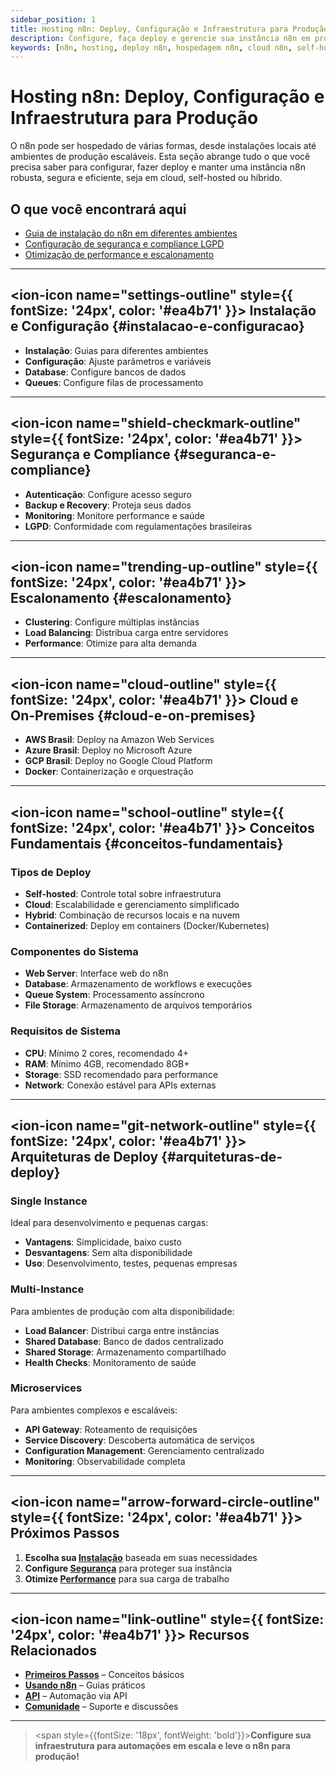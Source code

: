```yaml
---
sidebar_position: 1
title: Hosting n8n: Deploy, Configuração e Infraestrutura para Produção
description: Configure, faça deploy e gerencie sua instância n8n em produção, com guias para cloud, self-hosted, escalonamento, segurança e boas práticas.
keywords: [n8n, hosting, deploy n8n, hospedagem n8n, cloud n8n, self-hosted n8n, infraestrutura n8n, produção, configuração, escalonamento, boas práticas]
---
```


# Hosting n8n: Deploy, Configuração e Infraestrutura para Produção

O n8n pode ser hospedado de várias formas, desde instalações locais até ambientes de produção escaláveis. Esta seção abrange tudo o que você precisa saber para configurar, fazer deploy e manter uma instância n8n robusta, segura e eficiente, seja em cloud, self-hosted ou híbrido.

## O que você encontrará aqui

- [Guia de instalação do n8n em diferentes ambientes](./instalacao/)
- [Configuração de segurança e compliance LGPD](./seguranca/)
- [Otimização de performance e escalonamento](./escalonamento/)

---

## <ion-icon name="settings-outline" style={{ fontSize: '24px', color: '#ea4b71' }}></ion-icon> Instalação e Configuração {#instalacao-e-configuracao}

- **Instalação**: Guias para diferentes ambientes
- **Configuração**: Ajuste parâmetros e variáveis
- **Database**: Configure bancos de dados
- **Queues**: Configure filas de processamento

---

## <ion-icon name="shield-checkmark-outline" style={{ fontSize: '24px', color: '#ea4b71' }}></ion-icon> Segurança e Compliance {#seguranca-e-compliance}

- **Autenticação**: Configure acesso seguro
- **Backup e Recovery**: Proteja seus dados
- **Monitoring**: Monitore performance e saúde
- **LGPD**: Conformidade com regulamentações brasileiras

---

## <ion-icon name="trending-up-outline" style={{ fontSize: '24px', color: '#ea4b71' }}></ion-icon> Escalonamento {#escalonamento}

- **Clustering**: Configure múltiplas instâncias
- **Load Balancing**: Distribua carga entre servidores
- **Performance**: Otimize para alta demanda

---

## <ion-icon name="cloud-outline" style={{ fontSize: '24px', color: '#ea4b71' }}></ion-icon> Cloud e On-Premises {#cloud-e-on-premises}

- **AWS Brasil**: Deploy na Amazon Web Services
- **Azure Brasil**: Deploy no Microsoft Azure
- **GCP Brasil**: Deploy no Google Cloud Platform
- **Docker**: Containerização e orquestração

---

## <ion-icon name="school-outline" style={{ fontSize: '24px', color: '#ea4b71' }}></ion-icon> Conceitos Fundamentais {#conceitos-fundamentais}

### Tipos de Deploy

- **Self-hosted**: Controle total sobre infraestrutura
- **Cloud**: Escalabilidade e gerenciamento simplificado
- **Hybrid**: Combinação de recursos locais e na nuvem
- **Containerized**: Deploy em containers (Docker/Kubernetes)

### Componentes do Sistema

- **Web Server**: Interface web do n8n
- **Database**: Armazenamento de workflows e execuções
- **Queue System**: Processamento assíncrono
- **File Storage**: Armazenamento de arquivos temporários

### Requisitos de Sistema

- **CPU**: Mínimo 2 cores, recomendado 4+
- **RAM**: Mínimo 4GB, recomendado 8GB+
- **Storage**: SSD recomendado para performance
- **Network**: Conexão estável para APIs externas

---

## <ion-icon name="git-network-outline" style={{ fontSize: '24px', color: '#ea4b71' }}></ion-icon> Arquiteturas de Deploy {#arquiteturas-de-deploy}

### Single Instance

Ideal para desenvolvimento e pequenas cargas:

- **Vantagens**: Simplicidade, baixo custo
- **Desvantagens**: Sem alta disponibilidade
- **Uso**: Desenvolvimento, testes, pequenas empresas

### Multi-Instance

Para ambientes de produção com alta disponibilidade:

- **Load Balancer**: Distribui carga entre instâncias
- **Shared Database**: Banco de dados centralizado
- **Shared Storage**: Armazenamento compartilhado
- **Health Checks**: Monitoramento de saúde

### Microservices

Para ambientes complexos e escaláveis:

- **API Gateway**: Roteamento de requisições
- **Service Discovery**: Descoberta automática de serviços
- **Configuration Management**: Gerenciamento centralizado
- **Monitoring**: Observabilidade completa

---

## <ion-icon name="arrow-forward-circle-outline" style={{ fontSize: '24px', color: '#ea4b71' }}></ion-icon> Próximos Passos

1. **Escolha sua [Instalação](./instalacao/)** baseada em suas necessidades
2. **Configure [Segurança](./seguranca/)** para proteger sua instância
3. **Otimize [Performance](./escalonamento/)** para sua carga de trabalho

---

## <ion-icon name="link-outline" style={{ fontSize: '24px', color: '#ea4b71' }}></ion-icon> Recursos Relacionados

- **[Primeiros Passos](../primeiros-passos/)** – Conceitos básicos
- **[Usando n8n](../usando-n8n/index.md)** – Guias práticos
- **[API](../api/)** – Automação via API
- **[Comunidade](../comunidade/)** – Suporte e discussões

---

> <span style={{fontSize: '18px', fontWeight: 'bold'}}>**Configure sua infraestrutura para automações em escala e leve o n8n para produção!**</span>
